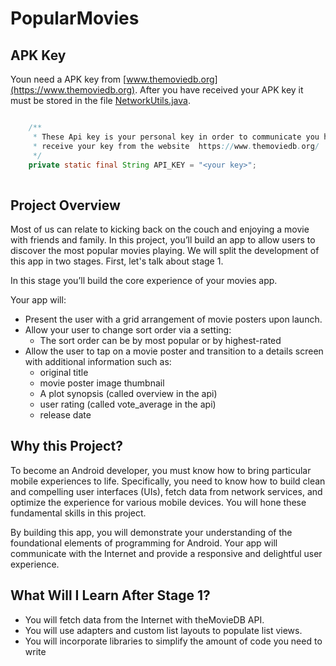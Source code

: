 # PopularMovies

## APK Key
Youn need a APK key from [www.themoviedb.org](https://www.themoviedb.org).
After you have received your APK key it must be stored in the file [NetworkUtils.java](./app/src/main/java/com/pinschaneer/bertram/popularmovies/utilities/NetworkUtils.java).

```java

    /**
     * These Api key is your personal key in order to communicate you have to
     * receive your key from the website  https://www.themoviedb.org/
     */
    private static final String API_KEY = "<your key>";
    
```

## Project Overview
Most of us can relate to kicking back on the couch and enjoying a movie with friends and family. In this project, you’ll build an app to allow users to discover the most popular movies playing. We will split the development of this app in two stages. First, let's talk about stage 1.

In this stage you’ll build the core experience of your movies app.

Your app will:
 - Present the user with a grid arrangement of movie posters upon launch.
 - Allow your user to change sort order via a setting:
    - The sort order can be by most popular or by highest-rated
 - Allow the user to tap on a movie poster and transition to a details screen with additional information such as:
   - original title
   - movie poster image thumbnail
   - A plot synopsis (called overview in the api)
   - user rating (called vote_average in the api)
   - release date

## Why this Project?
To become an Android developer, you must know how to bring particular mobile experiences to life. Specifically, you need to know how to build clean and compelling user interfaces (UIs), fetch data from network services, and optimize the experience for various mobile devices. You will hone these fundamental skills in this project.

By building this app, you will demonstrate your understanding of the foundational elements of programming for Android. Your app will communicate with the Internet and provide a responsive and delightful user experience.

## What Will I Learn After Stage 1?
- You will fetch data from the Internet with theMovieDB API.
- You will use adapters and custom list layouts to populate list views.
- You will incorporate libraries to simplify the amount of code you need to write
